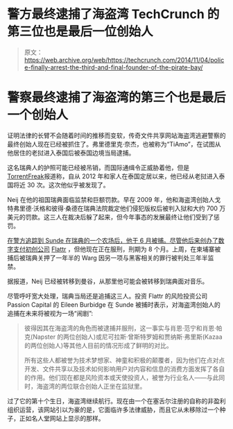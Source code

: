 # 警方最终逮捕了海盗湾 TechCrunch 的第三位也是最后一位创始人

> 原文：<https://web.archive.org/web/https://techcrunch.com/2014/11/04/police-finally-arrest-the-third-and-final-founder-of-the-pirate-bay/>

# 警察最终逮捕了海盗湾的第三个也是最后一个创始人

证明法律的长臂不会随着时间的推移而变软，传奇文件共享网站海盗湾逃避警察的最终创始人现在已经被抓住了。弗里德里克·奈杰，也被称为“TiAmo”，在试图从他居住的老挝进入泰国后被泰国边境当局逮捕。

这名瑞典人的护照可能已经被吊销，而国际通缉令正威胁着他，但是[TorrentFreak](https://web.archive.org/web/20230107135447/http://torrentfreak.com/pirate-bay-founder-fredrik-neij-arrested-in-asia-141104)报道称，自从 2012 年和家人在泰国定居以来，他已经从老挝进入泰国将近 30 次。这次他似乎被发现了。

Neij 在他的祖国瑞典面临监禁和巨额罚款。早在 2009 年，他和海盗湾创始人戈特弗里德·沃格和彼得·桑德在瑞典法院裁定他们侵犯版权后被判入狱和大约 700 万美元的罚款。这三人在裁决后躲了起来，但今年事态的发展最终让他们受到了惩罚。

[在警方追踪到 Sunde 在瑞典的一个农场后，他于 6 月被捕。尽管他后来创办了数字支付初创公司](https://web.archive.org/web/20230107135447/https://techcrunch.com/2014/06/01/pirate-bay-peter-sunde-arrest/) [Flattr](https://web.archive.org/web/20230107135447/https://techcrunch.com/2010/07/06/is-flattr-the-new-facebook-like-but-this-time-with-real-money/) ，但他现在正在服刑，刑期为 8 个月。上周，在柬埔寨被捕后被瑞典关押了一年半的 Warg 因另一项与黑客相关的罪行被判处三年半监禁。

据报道，Neij 已经被转移到曼谷，从那里他可能会被转移到瑞典面对音乐。

尽管呼吁宽大处理，瑞典当局还是追捕这三人。投资 Flattr 的风险投资公司 Passion Capital 的 Eileen Burbidge 在 Sunde 被捕时表示，对海盗湾创始人的追捕在未来将被视为一场“闹剧”:

> 彼得因其在海盗湾的角色而被逮捕并服刑，这一事实与肖恩·范宁和肖恩·帕克(Napster 的两位创始人)或尼可拉斯·曾斯特罗姆和贾纳斯·弗里斯(Kazaa 的两位创始人)等其他人目前的情况形成了鲜明的对比。
> 
> 所有这些人都被誉为技术梦想家、神童和积极的颠覆者，因为他们在点对点开发、文件共享以及技术如何影响用户对内容和信息的消费方面发挥了各自的作用。他们现在都是风险资本或天使投资人，被誉为行业名人——与此同时，海盗湾的两位联合创始人正坐在监狱里。

过了它的第十个生日，海盗湾继续航行。现在由一个在塞舌尔注册的自称的非盈利组织运营，该网站引以为豪的是，它面临许多法律威胁，而且它从未移除过一个种子，正如名人堂网站上显示的那样。